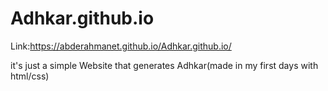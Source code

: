 # Adhkar.github.io


Link:https://abderahmanet.github.io/Adhkar.github.io/

it's just a simple Website that generates Adhkar(made in my first days with html/css)
